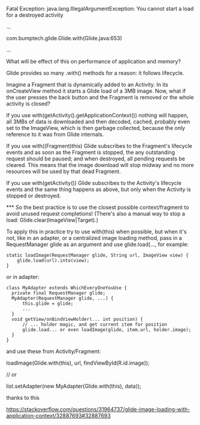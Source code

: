Fatal Exception: java.lang.IllegalArgumentException: You cannot start a load for a destroyed activity

...

com.bumptech.glide.Glide.with(Glide.java:653)

...

What will be effect of this on performance of application and memory?

Glide provides so many .with() methods for a reason: it follows lifecycle.

Imagine a Fragment that is dynamically added to an Activity. In its onCreateView method it starts a Glide load of a 3MB image. Now, what if the user presses the back button and the Fragment is removed or the whole activity is closed?

If you use with(getActivity().getApplicationContext()) nothing will happen, all 3MBs of data is downloaded and then decoded, cached, probably even set to the ImageView, which is then garbage collected, because the only reference to it was from Glide internals.

If you use with((Fragment)this) Glide subscribes to the Fragment's lifecycle events and as soon as the Fragment is stopped, the any outstanding request should be paused; and when destroyed, all pending requests be cleared. This means that the image download will stop midway and no more resources will be used by that dead Fragment.

If you use with(getActivity()) Glide subscribes to the Activity's lifecycle events and the same thing happens as above, but only when the Activity is stopped or destroyed.

*** So the best practice is to use the closest possible context/fragment to avoid unused request completions! (There's also a manual way to stop a load: Glide.clear(ImageView|Target).)

To apply this in practice try to use with(this) when possible, but when it's not, like in an adapter, or a centralized image loading method, pass in a RequestManager glide as an argument and use glide.load(..., for example:

	static loadImage(RequestManager glide, String url, ImageView view) {
		glide.load(url).into(view);
	}
  
or in adapter:

	class MyAdapter extends WhichEveryOneYouUse {
	  private final RequestManager glide;
	  MyAdapter(RequestManager glide, ...) {
		  this.glide = glide;
		  ...
	  }
	  void getView/onBindViewHolder(... int position) {
		  // ... holder magic, and get current item for position
		  glide.load... or even loadImage(glide, item.url, holder.image);
	  }
	}
  
and use these from Activity/Fragment:

  loadImage(Glide.with(this), url, findViewById(R.id.image));

// or

  list.setAdapter(new MyAdapter(Glide.with(this), data));


thanks to this

https://stackoverflow.com/questions/31964737/glide-image-loading-with-application-context/32887693#32887693
